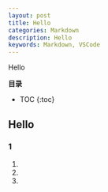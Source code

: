 ```yaml
---
layout: post
title: Hello
categories: Markdown
description: Hello
keywords: Markdown, VSCode
---
```


Hello

**目录**

* TOC
{:toc}

## Hello

### 1

1. 

2. 

3. 

#
